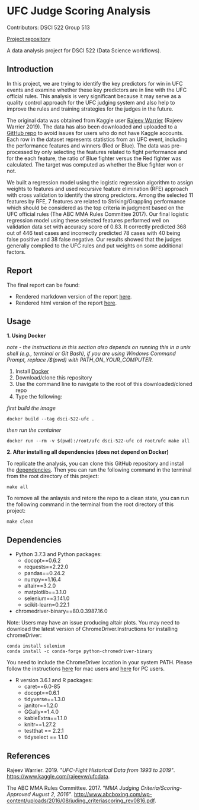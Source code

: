 
# UFC Judge Scoring Analysis

Contributors: DSCI 522 Group 513

[Project repository](https://github.com/UBC-MDS/DSCI522_group315)

A data analysis project for DSCI 522 (Data Science workflows).

## Introduction

In this project, we are trying to identify the key predictors for win in
UFC events and examine whether these key predictors are in line with the
UFC official rules. This analysis is very significant because it may
serve as a quality control approach for the UFC judging system and also
help to improve the rules and training strategies for the judges in the
future.

The original data was obtained from Kaggle user [Rajeev
Warrier](https://www.kaggle.com/rajeevw) (Rajeev Warrier 2019). The data
has also been downloaded and uploaded to a [GitHub
repo](https://github.com/SamEdwardes/ufc-data) to avoid issues for users
who do not have Kaggle accounts. Each row in the dataset represents
statistics from an UFC event, including the performance features and
winners (Red or Blue). The data was pre-processed by only selecting the
features related to fight performance and for the each feature, the
ratio of Blue fighter versus the Red fighter was calculated. The target
was computed as whether the Blue fighter won or not.

We built a regression model using the logistic regression algorithm to
assign weights to features and used recursive feature elimination (RFE)
approach with cross validation to identify the strong predictors. Among
the selected 11 features by RFE, 7 features are related to
Striking/Grappling performance which should be considered as the top
criteria in judgment based on the UFC official rules (The ABC MMA Rules
Committee 2017). Our final logistic regression model using these
selected features performed well on validation data set with accuracy
score of 0.83. It correctly predicted 368 out of 446 test cases and
incorrectly predicted 78 cases with 40 being false positive and 38 false
negative. Our results showed that the judges generally complied to the
UFC rules and put weights on some additional factors.

## Report

The final report can be found:

  - Rendered markdown version of the report [here](report/report.md).
  - Rendered html version of the report
    [here](https://ubc-mds.github.io/DSCI522_group315/report/report.html).

## Usage

**1. Using Docker**

*note - the instructions in this section also depends on running this in
a unix shell (e.g., terminal or Git Bash), if you are using Windows
Command Prompt, replace /$(pwd) with PATH\_ON\_YOUR\_COMPUTER.*

1.  Install [Docker](https://www.docker.com/get-started)
2.  Download/clone this repository
3.  Use the command line to navigate to the root of this
    downloaded/cloned repo
4.  Type the following:

*first build the image*

    docker build --tag dsci-522-ufc . 

*then run the
    container*

    docker run --rm -v $(pwd):/root/ufc dsci-522-ufc cd root/ufc make all

**2. After installing all dependencies (does not depend on Docker)**

To replicate the analysis, you can clone this GitHub repository and
install the [dependencies](#dependencies). Then you can run the
following command in the terminal from the root directory of this
project:

    make all

To remove all the anlaysis and retore the repo to a clean state, you can
run the following command in the terminal from the root directory of
this project:

    make clean

## Dependencies

  - Python 3.7.3 and Python packages:
      - docopt==0.6.2
      - requests==2.22.0
      - pandas==0.24.2
      - numpy==1.16.4
      - altair==3.2.0
      - matplotlib==3.1.0
      - selenium==3.141.0
      - scikit-learn=0.22.1
  - chromedriver-binary==80.0.3987.16.0

Note: Users may have an issue producing altair plots. You may need to
download the latest version of ChromeDriver.Instructions for installing
chromeDriver:

    conda install selenium
    conda install -c conda-forge python-chromedriver-binary

You need to include the ChromeDriver location in your system PATH.
Please follow the instructions
[here](https://www.kenst.com/2015/03/including-the-chromedriver-location-in-macos-system-path/)
for mac users and
[here](https://www.google.com/search?q=Including+the+ChromeDriver+location+in+PC&oq=Including+the+ChromeDriver+location+in+PC&aqs=chrome..69i57j69i60l2.2395j0j7&sourceid=chrome&ie=UTF-8)
for PC users.

  - R version 3.6.1 and R packages:
      - caret==6.0-85
      - docopt==0.6.1
      - tidyverse==1.3.0
      - janitor==1.2.0
      - GGally==1.4.0
      - kableExtra==1.1.0
      - knitr==1.27.2
      - testthat == 2.2.1
      - tidyselect == 1.1.0

## References

<div id="refs" class="references">

<div id="ref-UFC-dataset">

Rajeev Warrier. 2019. *"UFC-Fight Historical Data from 1993 to 2019"*.
<https://www.kaggle.com/rajeevw/ufcdata>.

</div>

<div id="ref-MMA-judging-criteria">

The ABC MMA Rules Committee. 2017. *"MMA Judging
Criteria/Scoring-Approved August 2, 2016"*.
<http://www.abcboxing.com/wp-content/uploads/2016/08/juding_criteriascoring_rev0816.pdf>.

</div>

</div>
